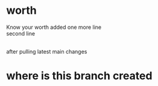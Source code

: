 # worth
Know your worth
added one more line<br>
second line
<br>

<br>
after pulling latest main changes

# where is this branch created
